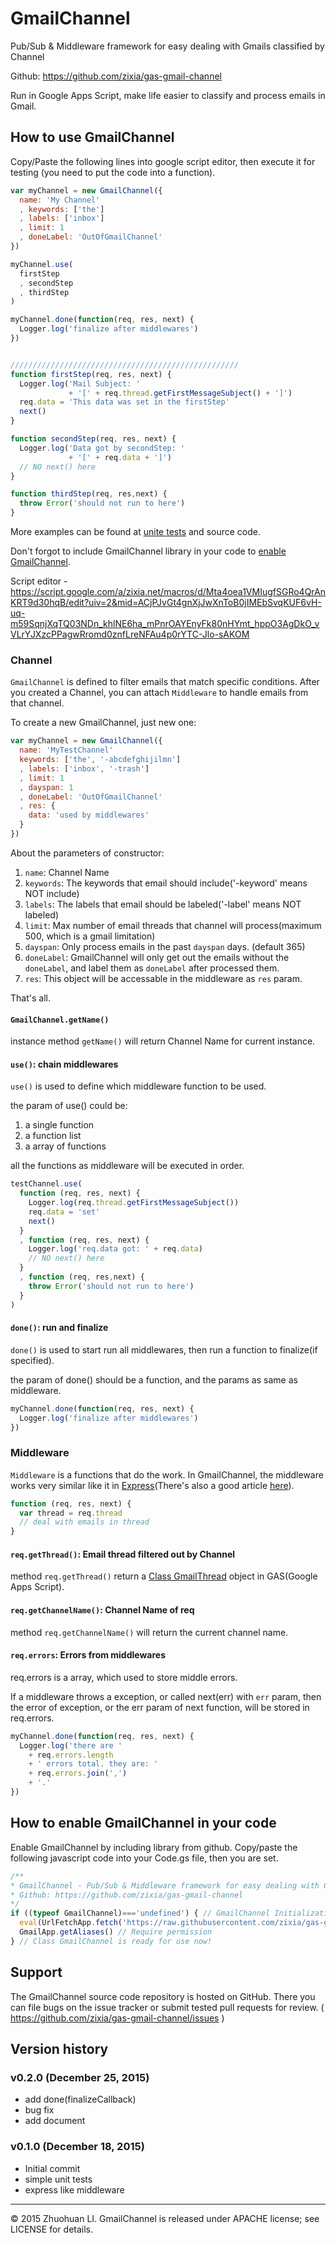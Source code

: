 # GmailChannel
Pub/Sub &amp; Middleware framework for easy dealing with Gmails classified by Channel

Github: https://github.com/zixia/gas-gmail-channel

Run in Google Apps Script, make life easier to classify and process emails in Gmail.

## How to use GmailChannel

Copy/Paste the following lines into google script editor, then execute it for testing (you need to put the code into a function).

```javascript
var myChannel = new GmailChannel({
  name: 'My Channel'
  , keywords: ['the']
  , labels: ['inbox']
  , limit: 1
  , doneLabel: 'OutOfGmailChannel'
})

myChannel.use(
  firstStep
  , secondStep
  , thirdStep
)

myChannel.done(function(req, res, next) {
  Logger.log('finalize after middlewares')
})


///////////////////////////////////////////////////
function firstStep(req, res, next) {
  Logger.log('Mail Subject: ' 
             + '[' + req.thread.getFirstMessageSubject() + ']')
  req.data = 'This data was set in the firstStep'
  next()
}

function secondStep(req, res, next) {
  Logger.log('Data got by secondStep: '
             + '[' + req.data + ']')
  // NO next() here
}

function thirdStep(req, res,next) {
  throw Error('should not run to here')
}
```

More examples can be found at [unite tests](https://github.com/zixia/gas-gmail-channel/blob/master/src/gas-gmail-channel-tests.js) and source code.

Don't forgot to include GmailChannel library in your code to [enable GmailChannel](#library).

Script editor - https://script.google.com/a/zixia.net/macros/d/Mta4oea1VMIugfSGRo4QrAnKRT9d30hqB/edit?uiv=2&mid=ACjPJvGt4gnXjJwXnToB0jIMEbSvqKUF6vH-uq-m59SqnjXqTQ03NDn_khlNE6ha_mPnrOAYEnyFk80nHYmt_hppO3AgDkO_vVLrYJXzcPPagwRromd0znfLreNFAu4p0rYTC-Jlo-sAKOM

### Channel

`GmailChannel` is defined to filter emails that match specific conditions. After you created a Channel, you can attach `Middleware` to handle emails from that channel.

To create a new GmailChannel, just new one:

```javascript
var myChannel = new GmailChannel({
  name: 'MyTestChannel'
  keywords: ['the', '-abcdefghijilmn']
  , labels: ['inbox', '-trash']
  , limit: 1
  , dayspan: 1
  , doneLabel: 'OutOfGmailChannel'
  , res: {
    data: 'used by middlewares'
  }
})
```

About the parameters of constructor:

1. `name`: Channel Name
1. `keywords`: The keywords that email should include('-keyword' means NOT include)
1. `labels`: The labels that email should be labeled('-label' means NOT labeled)
1. `limit`: Max number of email threads that channel will process(maximum 500, which is a gmail limitation)
1. `dayspan`: Only process emails in the past `dayspan` days. (default 365)
1. `doneLabel`: GmailChannel will only get out the emails without the `doneLabel`, and label them as `doneLabel` after processed them.
1. `res`: This object will be accessable in the middleware as `res` param.

That's all.

#### `GmailChannel.getName()`

instance method `getName()` will return Channel Name for current instance.

#### `use()`: chain middlewares

`use()` is used to define which middleware function to be used.

the param of use() could be:

1. a single function 
2. a function list
3. a array of functions

all the functions as middleware will be executed in order.

```javascript
testChannel.use(
  function (req, res, next) {
    Logger.log(req.thread.getFirstMessageSubject())
    req.data = 'set'
    next()
  }
  , function (req, res, next) {
    Logger.log('req.data got: ' + req.data)
    // NO next() here
  }
  , function (req, res,next) {
    throw Error('should not run to here')
  }
)
```

#### `done()`: run and finalize

`done()` is used to start run all middlewares, then run a function to finalize(if specified).

the param of done() should be a function, and the params as same as middleware.

```javascript
myChannel.done(function(req, res, next) {
  Logger.log('finalize after middlewares')
})
```

### Middleware

`Middleware` is a functions that do the work. In GmailChannel, the middleware works very similar like it in [Express](http://expressjs.com/en/guide/using-middleware.html)(There's also a good article [here](https://stormpath.com/blog/how-to-write-middleware-for-express-apps/)).

```javascript
function (req, res, next) {
  var thread = req.thread
  // deal with emails in thread
}
```

#### `req.getThread()`: Email thread filtered out by Channel

method `req.getThread()` return a [Class GmailThread](https://developers.google.com/apps-script/reference/gmail/gmail-thread) object in GAS(Google Apps Script).

#### `req.getChannelName()`: Channel Name of req

method `req.getChannelName()` will return the current channel name.

#### `req.errors`: Errors from middlewares

req.errors is a array, which used to store middle errors.

If a middleware throws a exception, or called next(err) with `err` param, then the error of exception, or the err param of next function, will be stored in req.errors.

```javascript
myChannel.done(function(req, res, next) {
  Logger.log('there are '
    + req.errors.length
    + ' errors total. they are: '
    + req.errors.join(',')
    + '.'
})
```

## How to enable GmailChannel in your code<a name="library"></a>

Enable GmailChannel by including library from github. Copy/paste the following javascript code into your Code.gs file, then you are set.

```javascript
/**
* GmailChannel - Pub/Sub & Middleware framework for easy dealing with Gmails by Channel
* Github: https://github.com/zixia/gas-gmail-channel
*/
if ((typeof GmailChannel)==='undefined') { // GmailChannel Initialization. (only if not initialized yet.)
  eval(UrlFetchApp.fetch('https://raw.githubusercontent.com/zixia/gas-gmail-channel/master/src/gas-gmail-channel-lib.js').getContentText())
  GmailApp.getAliases() // Require permission
} // Class GmailChannel is ready for use now!
```

## Support

The GmailChannel source code repository is hosted on GitHub. There you can file bugs on the issue tracker or submit tested pull requests for review. ( https://github.com/zixia/gas-gmail-channel/issues )

## Version history

### v0.2.0 (December 25, 2015)
* add done(finalizeCallback)
* bug fix
* add document

### v0.1.0 (December 18, 2015)
* Initial commit
* simple unit tests
* express like middleware

-------------------------------------------
© 2015 Zhuohuan LI. GmailChannel is released under APACHE license; see LICENSE for details.
